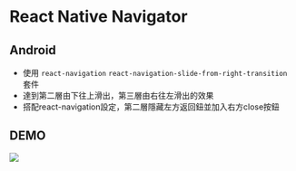 # React Native Navigator

## Android
- 使用 `react-navigation` `react-navigation-slide-from-right-transition` 套件
- 達到第二層由下往上滑出，第三層由右往左滑出的效果
- 搭配react-navigation設定，第二層隱藏左方返回鈕並加入右方close按鈕

## DEMO

![](https://i.imgur.com/nYrXwjg.gif)